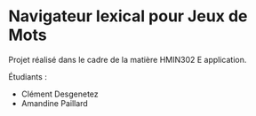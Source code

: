 # Navigateur lexical pour Jeux de Mots

Projet réalisé dans le cadre de la matière HMIN302 E application.

Étudiants : 

- Clément Desgenetez
- Amandine Paillard

